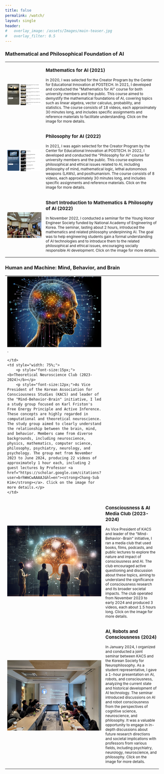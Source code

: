 ```yaml
---
title: false
permalink: /watch/
layout: single
header:
#   overlay_image: /assets/Images/main-teaser.jpg
#   overlay_filter: 0.5
---
```


### Mathematical and Philosophical Foundation of AI

<table>
 <tr>
    <td style="width: 25%;">
        <a href="https://youtube.com/playlist?list=PLfWS6_PaCSutSAC7Vu8VHS2uc594cQigv&si=PUY67hIfze3kvEeO">
            <img src="/assets/images/Watch/MAI.png" alt="MAI" style="max-width:100%; height:auto;">
        </a>
    </td>
    <td style="width: 75%;">
        <p style="font-size:15px;"><b>Mathematics for AI (2021)</b></p>
        <p style="font-size:12px;">In 2020, I was selected for the Creator Program by the Center for Educational Innovation at POSTECH. In 2021, I developed and conducted the "Mathematics for AI" course for both university members and the public. This course aimed to demystify the mathematical foundations of AI, covering topics such as linear algebra, vector calculus, probability, and statistics. The course consists of 18 videos, each approximately 30 minutes long, and includes specific assignments and reference materials to facilitate understanding. Click on the image for more details.</p>
    </td>
 </tr>
 <tr>
    <td style="width: 25%;">
        <a href="https://youtube.com/playlist?list=PLfWS6_PaCSusXxpOxUSs6ONTln3pHWALy&si=xhr-Y8JY3Y6_xmuw">
            <img src="/assets/images/Watch/PAI.png" alt="PAI" style="max-width:100%; height:auto;">
        </a>
    </td>
    <td style="width: 75%;">
        <p style="font-size:15px;"><b>Philosophy for AI (2022)</b></p>
        <p style="font-size:12px;">In 2021, I was again selected for the Creator Program by the Center for Educational Innovation at POSTECH. In 2022, I developed and conducted the "Philosophy for AI" course for university members and the public. This course explores philosophical and ethical issues related to AI, including philosophy of mind, mathematical logic, lethal autonomous weapons (LAWs), and posthumanism. The course consists of 8 videos, each approximately 30 minutes long, and includes specific assignments and reference materials. Click on the image for more details.</p>
    </td>
 </tr>
 <tr>
    <td style="width: 25%;">
        <a href="https://drive.google.com/file/d/1P1k_OxZnhOZCkHcNpULLXdLxn_iVlUZR/view?usp=sharing">
            <img src="/assets/images/Watch/2022 YEHS.jpg" alt="PMAI" style="max-width:100%; height:auto;">
        </a>
    </td>
    <td style="width: 75%;">
        <p style="font-size:15px;"><b>Short Introduction to Mathematics & Philosophy of AI (2022)</b></p>
        <p style="font-size:12px;">In November 2022, I conducted a seminar for the Young Honor Engineer Society funded by National Academy of Engineering of Korea. The seminar, lasting about 2 hours, introduced the mathematics and related philosophy underpinning AI. The goal was to help engineering students gain a formal understanding of AI technologies and to introduce them to the related philosophical and ethical issues, encouraging socially responsible AI development. Click on the image for more details.</p>
    </td>
 </tr>
</table>

### Human and Machine: Mind, Behavior, and Brain

<table>
 <tr>
    <td style="width: 25%;">
        <a href="https://youtube.com/playlist?list=PLBan6Afp0tlTxmfm83MkMnW1vOt1k3Ic2&si=nxtGxp3m5ZXzfkKn">
            <img src="/assets/images/Watch/AIF.png" alt="MAI" style="max-width:100%; height:auto;">
        </a> .

    </td>
    <td style="width: 75%;">
        <p style="font-size:15px;"><b>Theoretical Neuroscience Club (2023-2024)</b></p>
        <p style="font-size:12px;">As Vice President of the Korean Association for Consciousness Studies (KACS) and leader of the "Mind-Behavior-Brain" initiative, I led a study group focused on Karl Friston's Free Energy Principle and Active Inference. These concepts are highly regarded in computational and theoretical neuroscience. The study group aimed to clearly understand the relationship between the brain, mind, and behavior. Members came from diverse backgrounds, including neuroscience, physics, mathematics, computer science, philosophy, psychiatry, neurology, and psychology. The group met from November 2023 to June 2024, producing 22 videos of approximately 1 hour each, including 2 guest lectures by Professor <a href="https://scholar.google.com/citations?user=brhWmCwAAAAJ&hl=en"><strong>Chang-Sub Kim</strong></a>. Click on the image for more details.</p>
    </td>
 </tr>
 <tr>
    <td style="width: 25%;">
        <a href="https://youtube.com/playlist?list=PLBan6Afp0tlTPZ_bE8VyHzyCy4EVRFv4b&si=Azf6sgAu3-oAnZKS">
            <img src="/assets/images/Watch/Book_Club.png" alt="PAI" style="max-width:100%; height:auto;">
        </a>
    </td>
    <td style="width: 75%;">
        <p style="font-size:15px;"><b>Consciousness & AI Media Club (2023-2024)</b></p>
        <p style="font-size:12px;">As Vice President of KACS and leader of the "Mind-Behavior-Brain" initiative, I ran a media club that used books, films, podcasts, and public lectures to explore the nature and impact of consciousness and AI. The club encouraged active questioning and discussion about these topics, aiming to understand the significance of consciousness research and its broader societal impacts. The club operated from November 2023 to early 2024 and produced 3 videos, each about 1.5 hours long. Click on the image for more details.</p>
    </td>
 </tr>
 <tr>
    <td style="width: 25%;">
        <a href="https://drive.google.com/file/d/1llpHqRlChYJ0WfMReypllYZ975Daffwe/view?usp=sharing">
            <img src="/assets/images/Watch/2024KACSxKSNP.jpg" alt="ARC" style="max-width:100%; height:auto;">
        </a>
    </td>
    <td style="width: 75%;">
        <p style="font-size:15px;"><b>AI, Robots and Consciousness (2024)</b></p>
        <p style="font-size:12px;">In January 2024, I organized and conducted a joint seminar between KACS and the Korean Society for Neurophilosophy. As a student representative, I gave a 1-hour presentation on AI, robots, and consciousness, analyzing the current state and historical development of AI technology. The seminar introduced discussions on AI and robot consciousness from the perspectives of cognitive science, neuroscience, and philosophy. It was a valuable opportunity to engage in in-depth discussions about future research directions and societal implications with professors from various fields, including psychiatry, neurology, neuroscience, and philosophy. Click on the image for more details.</p>
    </td>
 </tr>
</table>
